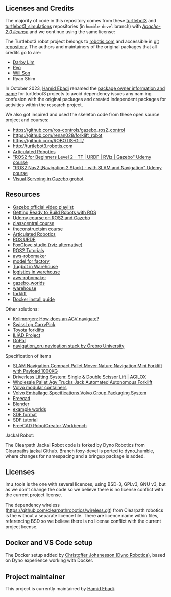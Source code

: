 ## Licenses and Credits

The majority of code in this repository comes from these [turtlebot3](https://github.com/ROBOTIS-GIT/turtlebot3.git) and [turtlebot3_simulations](https://github.com/ROBOTIS-GIT/turtlebot3_simulations) repositories (in `humble-devel` branch) with [*Apache-2.0 license*](LICENSE) and we continue using the same license:

The Turtlebot3 robot project belongs to [robotis.com](http://turtlebot3.robotis.com) and accessible in [git repository](https://github.com/ROBOTIS-GIT/). The authors and maintainers of the original packages that all credits go to are:

- [Darby Lim](thlim@robotis.com)
- [Pyo](pyo@robotis.com)
- [Will Son](willson@robotis.com)
- Ryan Shim

In October 2023, [Hamid Ebadi](hamid.ebadi@gmail.com) renamed the [package owner information and name](package.xml) for turtlebot3 projects to avoid dependency issues any nam ing confusion with the original packages and created independent packages for activities within the research project.

We also got inspired and used the skeleton code from these open source project and courses:

- https://github.com/ros-controls/gazebo_ros2_control
- https://github.com/renan028/forklift_robot
- https://github.com/ROBOTIS-GIT/
- http://turtlebot3.robotis.com
- [Articulated Robotics](https://www.youtube.com/@ArticulatedRobotics)
- ["ROS2 for Beginners Level 2 - TF | URDF | RViz | Gazebo" Udemy course](https://www.udemy.com/course/ros2-tf-urdf-rviz-gazebo/)
- ["ROS2 Nav2 \[Navigation 2 Stack\] - with SLAM and Navigation" Udemy course](https://www.udemy.com/course/ros2-tf-urdf-rviz-gazebo/)
- [Visual Servoing in Gazebo grobot](https://github.com/nlamprian/grobot)

## Resources

- [Gazebo official video playlist](https://www.youtube.com/watch?v=48TX-XJ14Gs&list=PL6FI-gIL5jiEd4Hv-NIAuO2Cbbs27UpAM&index=1)
- [Getting Ready to Build Robots with ROS](https://www.youtube.com/watch?v=2lIV3dRvHmQ&list=PLunhqkrRNRhYYCaSTVP-qJnyUPkTxJnBt)
- [Udemy course on ROS2 and Gazebo](https://www.udemy.com/course/ros2-tf-urdf-rviz-gazebo)
- [classcentral course](https://www.classcentral.com/course/youtube-simulating-robots-with-gazebo-and-ros-getting-ready-to-build-robots-with-ros-8-153333)
- [theconstructsim course](https://www.theconstructsim.com/robotigniteacademy_learnros/ros-courses-library/mastering-gazebo-simulator-online-course/)
- [Articulated Robotics](https://articulatedrobotics.xyz/)
- [ROS URDF](http://wiki.ros.org/urdf/XML)
- [FoxGlove studio (rviz alternative)](https://studio.foxglove.dev)
- [ROS2 Tutorials](https://docs.ros.org/en/humble/Tutorials.html)
- [aws-robomaker](https://github.com/aws-robotics/aws-robomaker-small-warehouse-world)
- [model for factory](https://app.gazebosim.org/OpenRobotics/fuel/models/Mecanum%20lift)
- [Tugbot in Warehouse](https://app.gazebosim.org/Kavya/fuel/worlds/Tugbot%20in%20Warehouse)
- [logistics in warehouse](https://github.com/belal-ibrahim/dynamic_logistics_warehouse)
- [aws-robomaker](https://aws.amazon.com/blogs/robotics/fleet-and-multi-robot-simulations-in-aws-robomaker)
- [gazebo_worlds](https://dev.px4.io/v1.11_noredirect/en/simulation/gazebo_worlds.html#warehouse)
- [warehouse](https://app.gazebosim.org/MovAi)
- [forklift](https://github.com/renan028/forklift_robot)
- [Docker install guide](https://docs.docker.com/engine/install/)

Other solutions:

- [Kollmorgen: How does an AGV navigate? ](https://www.youtube.com/watch?v=JIYOndxW9hc)
- [SwissLog CarryPick](https://www.swisslog.com/en-us/products-systems-solutions/asrs-automated-storage-retrieval-systems/boxes-cartons-small-parts-items/carrypick-storage-and-picking-system)
- [Toyota forklifts](https://toyota-forklifts.se/automatiserade-losningar/)
- [ILIAD Project](https://iliad-project.eu/)
- [GoPal](https://www.mobile-robots.de/87/fahrerlose-transportsysteme/amr-fuer-palettentransport?&wslanguage=en)
- [navigation_oru navigation stack by Örebro University](https://github.com/aeksiri/forklift)

Specification of items

- [SLAM Navigation Compact Pallet Mover Nature Navigation Mini Forklift with Payload 1000KG](https://saintechrobotics.com/product/slam-navigation-compact-pallet-mover-nature-navigation-mini-forklift-with-payload-1000kg/)
- [Driverless Lifting System: Single & Double Scissor Lift | AGILOX](https://www.agilox.net/en/product/agilox-one/)
- [Wholesale Pallet Agv Trucks Jack Automated Autonomous Forklift](https://cnviboo.en.made-in-china.com/product/jZNfqtkUAypA/China-Wholesale-Pallet-Agv-Trucks-Jack-Automated-Autonomous-Forklift.html)
- [Volvo modular containers](https://www.volvogroup.com/content/dam/volvo-group/markets/master/suppliers/useful-links-and-documents-for-existing-suppliers/logistics-solutions/volvo-group-packaging-system/Wooden-Packaging_Pallets-Frames-and-Lids.pdf)
- [Volvo Emballage Specifications Volvo Group Packaging System](https://www.volvogroup.com/content/dam/volvo-group/markets/master/suppliers/useful-links-and-documents-for-existing-suppliers/logistics-solutions/volvo-group-packaging-system/Volvo-group-packaging-specifications_2015.pdf)
- [Freecad](https://www.freecad.org/)
- [Blender](https://www.blender.org/)
- [example worlds](https://github.com/gazebosim/gz-sim/tree/main/examples/worlds)
- [SDF format](http://sdformat.org/tutorials)
- [SDF tutorial](https://github.com/gazebosim/sdf_tutorials)
- [FreeCAD RobotCreator Workbench](https://github.com/maidenone/RobotCreator)

Jackal Robot:

The Clearpath Jackal Robot code is forked by Dyno Robotics from Clearpaths [jackal](https://github.com/jackal/jackal) Github. Branch foxy-devel is ported to dyno_humble, where changes for namespacing and a bringup package is added.

## Licenses

Imu_tools is the one with several licences, using BSD-3, GPLv3, GNU v3, but as we don't change the code so we believe there is no license conflict with the current project license.

The dependency wireless (https://github.com/clearpathrobotics/wireless.git) from Clearpath robotics is the without a separate licence file. There are licence name within files, referencing BSD so we believe there is no license conflict with the current project license.

## Docker and VS Code setup

The Docker setup added by [Christoffer Johanesson (Dyno Robotics)](christoffer@dynorobotics.se), based on Dyno experience working with Docker.

## Project maintainer

This project is currently maintained by [Hamid Ebadi](hamid.ebadi@gmail.com).
